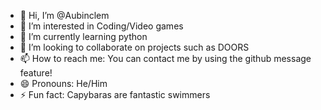 - 👋 Hi, I’m @Aubinclem
- 👀 I’m interested in Coding/Video games
- 🌱 I’m currently learning python
- 💞️ I’m looking to collaborate on projects such as DOORS
- 📫 How to reach me: You can contact me by using the github message feature!
- 😄 Pronouns: He/Him
- ⚡ Fun fact: Capybaras are fantastic swimmers

<!---
Aubinclem/Aubinclem is a ✨ special ✨ repository because its `README.md` (this file) appears on your GitHub profile.
You can click the Preview link to take a look at your changes.
--->
